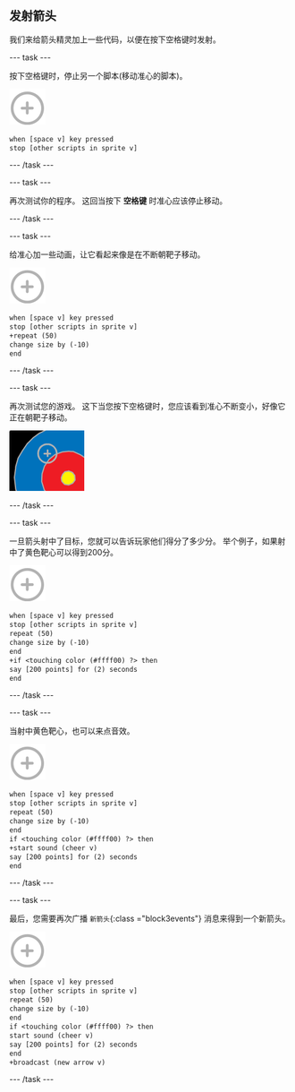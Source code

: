 ## 发射箭头

我们来给箭头精灵加上一些代码，以便在按下空格键时发射。

\--- task \---

按下空格键时，停止另一个脚本(移动准心的脚本)。

![箭头精灵](images/target-sprite.png)

```blocks3
when [space v] key pressed
stop [other scripts in sprite v]
```

\--- /task \---

\--- task \---

再次测试你的程序。 这回当按下 **空格键** 时准心应该停止移动。

\--- /task \---

\--- task \---

给准心加一些动画，让它看起来像是在不断朝靶子移动。

![箭头精灵](images/target-sprite.png)

```blocks3
when [space v] key pressed
stop [other scripts in sprite v]
+repeat (50)
change size by (-10)
end
```

\--- /task \---

\--- task \---

再次测试您的游戏。 这下当您按下空格键时，您应该看到准心不断变小，好像它正在朝靶子移动。

![用十字准心瞄准](images/archery-animate-test.png)

\--- /task \---

\--- task \---

一旦箭头射中了目标，您就可以告诉玩家他们得分了多少分。 举个例子，如果射中了黄色靶心可以得到200分。

![箭头精灵](images/target-sprite.png)

```blocks3
when [space v] key pressed
stop [other scripts in sprite v]
repeat (50)
change size by (-10)
end
+if <touching color (#ffff00) ?> then
say [200 points] for (2) seconds
end
```

\--- /task \---

\--- task \---

当射中黄色靶心，也可以来点音效。

![箭头精灵](images/target-sprite.png)

```blocks3
when [space v] key pressed
stop [other scripts in sprite v]
repeat (50)
change size by (-10)
end
if <touching color (#ffff00) ?> then
+start sound (cheer v)
say [200 points] for (2) seconds
end
```

\--- /task \---

\--- task \---

最后，您需要再次广播 `新箭头`{:class ="block3events"} 消息来得到一个新箭头。

![箭头精灵](images/target-sprite.png)

```blocks3
when [space v] key pressed
stop [other scripts in sprite v]
repeat (50)
change size by (-10)
end
if <touching color (#ffff00) ?> then
start sound (cheer v)
say [200 points] for (2) seconds
end
+broadcast (new arrow v)
```

\--- /task \---